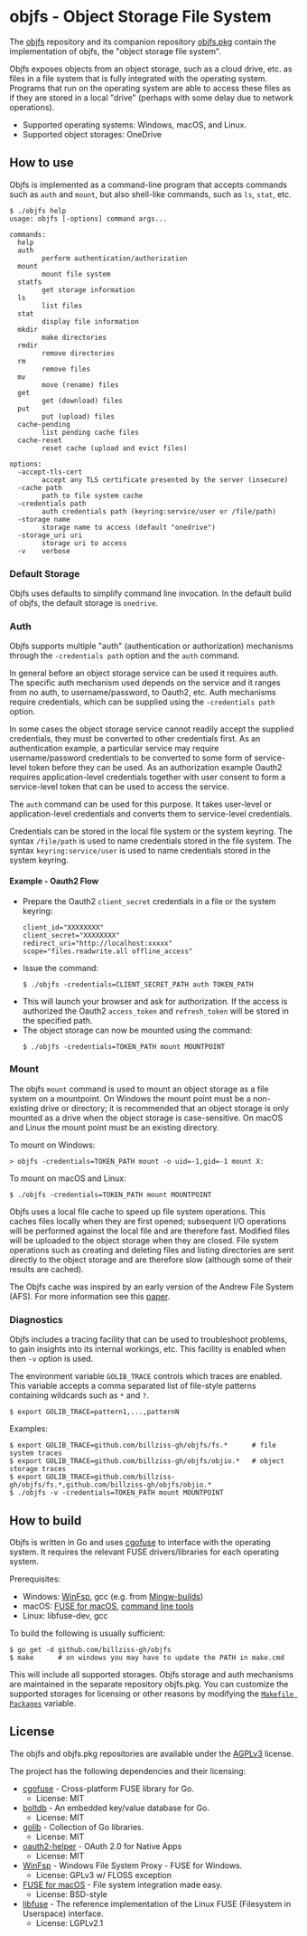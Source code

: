 # objfs - Object Storage File System

The [objfs](https://github.com/billziss-gh/objfs) repository and its companion repository [objfs.pkg](https://github.com/billziss-gh/objfs.pkg) contain the implementation of objfs, the "object storage file system".

Objfs exposes objects from an object storage, such as a cloud drive, etc. as files in a file system that is fully integrated with the operating system. Programs that run on the operating system are able to access these files as if they are stored in a local "drive" (perhaps with some delay due to network operations).

- Supported operating systems: Windows, macOS, and Linux.
- Supported object storages: OneDrive

## How to use

Objfs is implemented as a command-line program that accepts commands such as `auth` and `mount`, but also shell-like commands, such as `ls`, `stat`, etc.

```
$ ./objfs help
usage: objfs [-options] command args...

commands:
  help
  auth
    	perform authentication/authorization
  mount
    	mount file system
  statfs
    	get storage information
  ls
    	list files
  stat
    	display file information
  mkdir
    	make directories
  rmdir
    	remove directories
  rm
    	remove files
  mv
    	move (rename) files
  get
    	get (download) files
  put
    	put (upload) files
  cache-pending
    	list pending cache files
  cache-reset
    	reset cache (upload and evict files)

options:
  -accept-tls-cert
    	accept any TLS certificate presented by the server (insecure)
  -cache path
    	path to file system cache
  -credentials path
    	auth credentials path (keyring:service/user or /file/path)
  -storage name
    	storage name to access (default "onedrive")
  -storage_uri uri
    	storage uri to access
  -v	verbose
```

### Default Storage

Objfs uses defaults to simplify command line invocation. In the default build of objfs, the default storage is `onedrive`.

### Auth

Objfs supports multiple "auth" (authentication or authorization) mechanisms through the `-credentials path` option and the `auth` command.

In general before an object storage service can be used it requires auth. The specific auth mechanism used depends on the service and it ranges from no auth, to username/password, to Oauth2, etc. Auth mechanisms require credentials, which can be supplied using the `-credentials path` option.

In some cases the object storage service cannot readily accept the supplied credentials, they must be converted to other credentials first. As an authentication example, a particular service may require username/password credentials to be converted to some form of service-level token before they can be used. As an authorization example Oauth2 requires application-level credentials together with user consent to form a service-level token that can be used to access the service.

The `auth` command can be used for this purpose. It takes user-level or application-level credentials and converts them to service-level credentials.

Credentials can be stored in the local file system or the system keyring. The syntax `/file/path` is used to name credentials stored in the file system. The syntax `keyring:service/user` is used to name credentials stored in the system keyring.

#### Example - Oauth2 Flow

- Prepare the Oauth2 `client_secret` credentials in a file or the system keyring:
    ```
    client_id="XXXXXXXX"
    client_secret="XXXXXXXX"
    redirect_uri="http://localhost:xxxxx"
    scope="files.readwrite.all offline_access"
    ```
- Issue the command:
    ```
    $ ./objfs -credentials=CLIENT_SECRET_PATH auth TOKEN_PATH
    ```
- This will launch your browser and ask for authorization. If the access is authorized the Oauth2 `access_token` and `refresh_token` will be stored in the specified path.
- The object storage can now be mounted using the command:
    ```
    $ ./objfs -credentials=TOKEN_PATH mount MOUNTPOINT
    ```

### Mount

The objfs `mount` command is used to mount an object storage as a file system on a mountpoint. On Windows the mount point must be a non-existing drive or directory; it is recommended that an object storage is only mounted as a drive when the object storage is case-sensitive. On macOS and Linux the mount point must be an existing directory.

To mount on Windows:

```
> objfs -credentials=TOKEN_PATH mount -o uid=-1,gid=-1 mount X:
```

To mount on macOS and Linux:

```
$ ./objfs -credentials=TOKEN_PATH mount MOUNTPOINT
```

Objfs uses a local file cache to speed up file system operations. This caches files locally when they are first opened; subsequent I/O operations will be performed against the local file and are therefore fast. Modified files will be uploaded to the object storage when they are closed. File system operations such as creating and deleting files and listing directories are sent directly to the object storage and are therefore slow (although some of their results are cached).

The Objfs cache was inspired by an early version of the Andrew File System (AFS). For more information see this [paper](http://pages.cs.wisc.edu/~remzi/OSTEP/dist-afs.pdf).

### Diagnostics

Objfs includes a tracing facility that can be used to troubleshoot problems, to gain insights into its internal workings, etc. This facility is enabled when then `-v` option is used.

The environment variable `GOLIB_TRACE` controls which traces are enabled. This variable accepts a comma separated list of file-style patterns containing wildcards such as `*` and `?`.

```
$ export GOLIB_TRACE=pattern1,...,patternN
```

Examples:

```
$ export GOLIB_TRACE=github.com/billziss-gh/objfs/fs.*      # file system traces
$ export GOLIB_TRACE=github.com/billziss-gh/objfs/objio.*   # object storage traces
$ export GOLIB_TRACE=github.com/billziss-gh/objfs/fs.*,github.com/billziss-gh/objfs/objio.*
$ ./objfs -v -credentials=TOKEN_PATH mount MOUNTPOINT
```

## How to build

Objfs is written in Go and uses [cgofuse](https://github.com/billziss-gh/cgofuse) to interface with the operating system. It requires the relevant FUSE drivers/libraries for each operating system.

Prerequisites:
- Windows: [WinFsp](https://github.com/billziss-gh/winfsp), gcc (e.g. from [Mingw-builds](http://mingw-w64.org/doku.php/download))
- macOS: [FUSE for macOS](https://osxfuse.github.io), [command line tools](https://developer.apple.com/library/content/technotes/tn2339/_index.html)
- Linux: libfuse-dev, gcc

To build the following is usually sufficient:

```
$ go get -d github.com/billziss-gh/objfs
$ make      # on windows you may have to update the PATH in make.cmd
```

This will include all supported storages. Objfs storage and auth mechanisms are maintained in the separate repository objfs.pkg. You can customize the supported storages for licensing or other reasons by modifying the [`Makefile Packages`](Makefile) variable.

## License

The objfs and objfs.pkg repositories are available under the [AGPLv3](License.txt) license.

The project has the following dependencies and their licensing:

- [cgofuse](https://github.com/billziss-gh/cgofuse) - Cross-platform FUSE library for Go.
    - License: MIT
- [boltdb](https://github.com/boltdb/bolt) - An embedded key/value database for Go.
    - License: MIT
- [golib](https://github.com/billziss-gh/golib) - Collection of Go libraries.
    - License: MIT
- [oauth2-helper](https://github.com/billziss-gh/oauth2-helper) - OAuth 2.0 for Native Apps
    - License: MIT
- [WinFsp](https://github.com/billziss-gh/winfsp) - Windows File System Proxy - FUSE for Windows.
    - License: GPLv3 w/ FLOSS exception
- [FUSE for macOS](https://osxfuse.github.io) - File system integration made easy.
    - License: BSD-style
- [libfuse](https://github.com/libfuse/libfuse) - The reference implementation of the Linux FUSE (Filesystem in Userspace) interface.
    - License: LGPLv2.1
